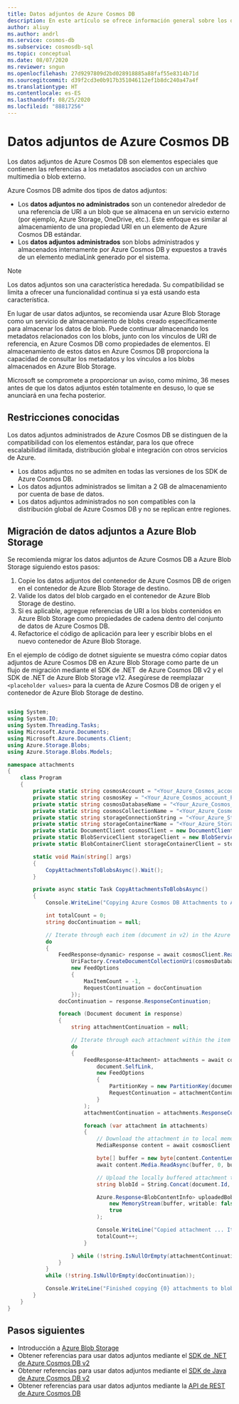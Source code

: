 ```yaml
---
title: Datos adjuntos de Azure Cosmos DB
description: En este artículo se ofrece información general sobre los datos adjuntos de Azure Cosmos DB.
author: aliuy
ms.author: andrl
ms.service: cosmos-db
ms.subservice: cosmosdb-sql
ms.topic: conceptual
ms.date: 08/07/2020
ms.reviewer: sngun
ms.openlocfilehash: 27d9297809d2bd028918885a88faf55e8314b71d
ms.sourcegitcommit: d39f2cd3e0b917b351046112ef1b8dc240a47a4f
ms.translationtype: HT
ms.contentlocale: es-ES
ms.lasthandoff: 08/25/2020
ms.locfileid: "88817256"
---
```

# <a name="azure-cosmos-db-attachments"></a>Datos adjuntos de Azure Cosmos DB

Los datos adjuntos de Azure Cosmos DB son elementos especiales que contienen las referencias a los metadatos asociados con un archivo multimedia o blob externo.

Azure Cosmos DB admite dos tipos de datos adjuntos:

* Los **datos adjuntos no administrados** son un contenedor alrededor de una referencia de URI a un blob que se almacena en un servicio externo (por ejemplo, Azure Storage, OneDrive, etc.). Este enfoque es similar al almacenamiento de una propiedad URI en un elemento de Azure Cosmos DB estándar.
* Los **datos adjuntos administrados** son blobs administrados y almacenados internamente por Azure Cosmos DB y expuestos a través de un elemento mediaLink generado por el sistema.


> [!NOTE]
> Los datos adjuntos son una característica heredada. Su compatibilidad se limita a ofrecer una funcionalidad continua si ya está usando esta característica.
> 
> En lugar de usar datos adjuntos, se recomienda usar Azure Blob Storage como un servicio de almacenamiento de blobs creado específicamente para almacenar los datos de blob. Puede continuar almacenando los metadatos relacionados con los blobs, junto con los vínculos de URI de referencia, en Azure Cosmos DB como propiedades de elementos. El almacenamiento de estos datos en Azure Cosmos DB proporciona la capacidad de consultar los metadatos y los vínculos a los blobs almacenados en Azure Blob Storage.
> 
> Microsoft se compromete a proporcionar un aviso, como mínimo, 36 meses antes de que los datos adjuntos estén totalmente en desuso, lo que se anunciará en una fecha posterior.

## <a name="known-limitations"></a>Restricciones conocidas

Los datos adjuntos administrados de Azure Cosmos DB se distinguen de la compatibilidad con los elementos estándar, para los que ofrece escalabilidad ilimitada, distribución global e integración con otros servicios de Azure.

- Los datos adjuntos no se admiten en todas las versiones de los SDK de Azure Cosmos DB.
- Los datos adjuntos administrados se limitan a 2 GB de almacenamiento por cuenta de base de datos.
- Los datos adjuntos administrados no son compatibles con la distribución global de Azure Cosmos DB y no se replican entre regiones.

## <a name="migrating-attachments-to-azure-blob-storage"></a>Migración de datos adjuntos a Azure Blob Storage

Se recomienda migrar los datos adjuntos de Azure Cosmos DB a Azure Blob Storage siguiendo estos pasos:

1. Copie los datos adjuntos del contenedor de Azure Cosmos DB de origen en el contenedor de Azure Blob Storage de destino.
2. Valide los datos del blob cargado en el contenedor de Azure Blob Storage de destino.
3. Si es aplicable, agregue referencias de URI a los blobs contenidos en Azure Blob Storage como propiedades de cadena dentro del conjunto de datos de Azure Cosmos DB.
4. Refactorice el código de aplicación para leer y escribir blobs en el nuevo contenedor de Azure Blob Storage.

En el ejemplo de código de dotnet siguiente se muestra cómo copiar datos adjuntos de Azure Cosmos DB en Azure Blob Storage como parte de un flujo de migración mediante el SDK de .NET  de Azure Cosmos DB v2 y el SDK de .NET de Azure Blob Storage v12. Asegúrese de reemplazar `<placeholder values>` para la cuenta de Azure Cosmos DB de origen y el contenedor de Azure Blob Storage de destino.

```csharp

using System;
using System.IO;
using System.Threading.Tasks;
using Microsoft.Azure.Documents;
using Microsoft.Azure.Documents.Client;
using Azure.Storage.Blobs;
using Azure.Storage.Blobs.Models;

namespace attachments
{
    class Program
    {
        private static string cosmosAccount = "<Your_Azure_Cosmos_account_URI>";
        private static string cosmosKey = "<Your_Azure_Cosmos_account_PRIMARY_KEY>";
        private static string cosmosDatabaseName = "<Your_Azure_Cosmos_database>";
        private static string cosmosCollectionName = "<Your_Azure_Cosmos_collection>";
        private static string storageConnectionString = "<Your_Azure_Storage_connection_string>";
        private static string storageContainerName = "<Your_Azure_Storage_container_name>";
        private static DocumentClient cosmosClient = new DocumentClient(new Uri(cosmosAccount), cosmosKey);
        private static BlobServiceClient storageClient = new BlobServiceClient(storageConnectionString);
        private static BlobContainerClient storageContainerClient = storageClient.GetBlobContainerClient(storageContainerName);

        static void Main(string[] args)
        {
            CopyAttachmentsToBlobsAsync().Wait();
        }

        private async static Task CopyAttachmentsToBlobsAsync()
        {
            Console.WriteLine("Copying Azure Cosmos DB Attachments to Azure Blob Storage ...");

            int totalCount = 0;
            string docContinuation = null;

            // Iterate through each item (document in v2) in the Azure Cosmos DB container (collection in v2) to look for attachments.
            do
            {
                FeedResponse<dynamic> response = await cosmosClient.ReadDocumentFeedAsync(
                    UriFactory.CreateDocumentCollectionUri(cosmosDatabaseName, cosmosCollectionName),
                    new FeedOptions
                    {
                        MaxItemCount = -1,
                        RequestContinuation = docContinuation
                    });
                docContinuation = response.ResponseContinuation;

                foreach (Document document in response)
                {
                    string attachmentContinuation = null;

                    // Iterate through each attachment within the item (if any).
                    do
                    {
                        FeedResponse<Attachment> attachments = await cosmosClient.ReadAttachmentFeedAsync(
                            document.SelfLink,
                            new FeedOptions
                            {
                                PartitionKey = new PartitionKey(document.Id),
                                RequestContinuation = attachmentContinuation
                            }
                        );
                        attachmentContinuation = attachments.ResponseContinuation;

                        foreach (var attachment in attachments)
                        {
                            // Download the attachment in to local memory.
                            MediaResponse content = await cosmosClient.ReadMediaAsync(attachment.MediaLink);

                            byte[] buffer = new byte[content.ContentLength];
                            await content.Media.ReadAsync(buffer, 0, buffer.Length);

                            // Upload the locally buffered attachment to blob storage
                            string blobId = String.Concat(document.Id, "-", attachment.Id);

                            Azure.Response<BlobContentInfo> uploadedBob = await storageContainerClient.GetBlobClient(blobId).UploadAsync(
                                new MemoryStream(buffer, writable: false),
                                true
                            );

                            Console.WriteLine("Copied attachment ... Item Id: {0} , Attachment Id: {1}, Blob Id: {2}", document.Id, attachment.Id, blobId);
                            totalCount++;
                        }

                    } while (!string.IsNullOrEmpty(attachmentContinuation));
                }
            }
            while (!string.IsNullOrEmpty(docContinuation));

            Console.WriteLine("Finished copying {0} attachments to blob storage", totalCount);
        }
    }
}

```

## <a name="next-steps"></a>Pasos siguientes

- Introducción a [Azure Blob Storage](https://docs.microsoft.com/azure/storage/blobs/storage-quickstart-blobs-dotnet)
- Obtener referencias para usar datos adjuntos mediante el [SDK de .NET de Azure Cosmos DB v2](https://docs.microsoft.com/dotnet/api/microsoft.azure.documents.attachment?view=azure-dotnet)
- Obtener referencias para usar datos adjuntos mediante el [SDK de Java de Azure Cosmos DB v2](https://docs.microsoft.com/java/api/com.microsoft.azure.documentdb.attachment?view=azure-java-stable)
- Obtener referencias para usar datos adjuntos mediante la [API de REST de Azure Cosmos DB](https://docs.microsoft.com/rest/api/cosmos-db/attachments)
